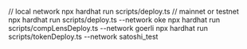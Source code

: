 //  local network
npx hardhat run scripts/deploy.ts
//  mainnet or testnet  
npx hardhat run scripts/deploy.ts --network oke
npx hardhat run scripts/compLensDeploy.ts --network goerli
npx hardhat run scripts/tokenDeploy.ts --network satoshi_test